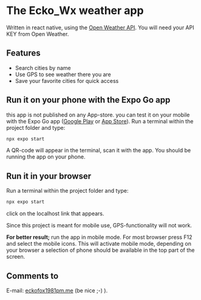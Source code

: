 # The Ecko_Wx weather app

Written in react native, using the [Open Weather API](https://openweathermap.org/).
You will need your API KEY from Open Weather.

## Features

- Search cities by name
- Use GPS to see weather there you are
- Save your favorite cities for quick access

## Run it on your phone with the  Expo Go app

this app is not published on any App-store. you can test it on your mobile with the Expo Go app ([Google Play](https://play.google.com/store/apps/details?id=host.exp.exponent&hl=en_US) or [App Store](https://apps.apple.com/us/app/expo-go/id982107779)).
Run a terminal within the project folder and type:
```jsx
npx expo start
```
A QR-code will appear in the terminal, scan it with the app.
You should be running the app on your phone.

## Run it in your browser
Run a terminal within the project folder and type:
```jsx
npx expo start
```
click on the localhost link that appears.

Since this project is meant for mobile use, GPS-functionality will not work.

**For better result;** run the app in mobile mode. For most browser press F12 and select the mobile icons. This will activate mobile mode, depending on your browser a selection of phone should be available in the top part of the screen.

## Comments to
E-mail: [eckofox1981pm.me](mailto:eckofox1981pm.me) (be nice ;-) ).


